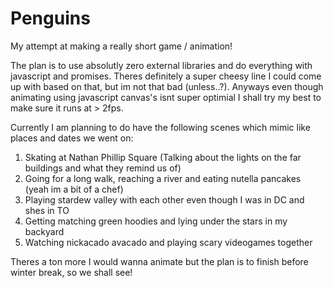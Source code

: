 # Penguins
My attempt at making a really short game / animation!

The plan is to use absolutly zero external libraries and do everything with javascript and promises. Theres definitely a super cheesy line I could come up with based on that, but im not that bad (unless..?). Anyways even though animating using javascript canvas's isnt super optimial I shall try my best to make sure it runs at > 2fps.

Currently I am planning to do have the following scenes which mimic like places and dates we went on:
  1) Skating at Nathan Phillip Square (Talking about the lights on the far buildings and what they remind us of)
  2) Going for a long walk, reaching a river and eating nutella pancakes (yeah im a bit of a chef)
  3) Playing stardew valley with each other even though I was in DC and shes in TO
  4) Getting matching green hoodies and lying under the stars in my backyard
  5) Watching nickacado avacado and playing scary videogames together

Theres a ton more I would wanna animate but the plan is to finish before winter break, so we shall see!
